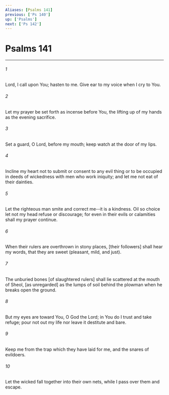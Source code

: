 ```yaml
---
Aliases: [Psalms 141]
previous: ['Ps 140']
up: ['Psalms']
next: ['Ps 142']
---
```

# Psalms 141

***


###### 1 


Lord, I call upon You; hasten to me. Give ear to my voice when I cry to You. 


###### 2 


Let my prayer be set forth as incense before You, the lifting up of my hands as the evening sacrifice. 


###### 3 


Set a guard, O Lord, before my mouth; keep watch at the door of my lips. 


###### 4 


Incline my heart not to submit or consent to any evil thing or to be occupied in deeds of wickedness with men who work iniquity; and let me not eat of their dainties. 


###### 5 


Let the righteous man smite and correct me--it is a kindness. Oil so choice let not my head refuse or discourage; for even in their evils or calamities shall my prayer continue. 


###### 6 


When their rulers are overthrown in stony places, [their followers] shall hear my words, that they are sweet (pleasant, mild, and just). 


###### 7 


The unburied bones [of slaughtered rulers] shall lie scattered at the mouth of Sheol, [as unregarded] as the lumps of soil behind the plowman when he breaks open the ground. 


###### 8 


But my eyes are toward You, O God the Lord; in You do I trust and take refuge; pour not out my life nor leave it destitute and bare. 


###### 9 


Keep me from the trap which they have laid for me, and the snares of evildoers. 


###### 10 


Let the wicked fall together into their own nets, while I pass over them and escape.
